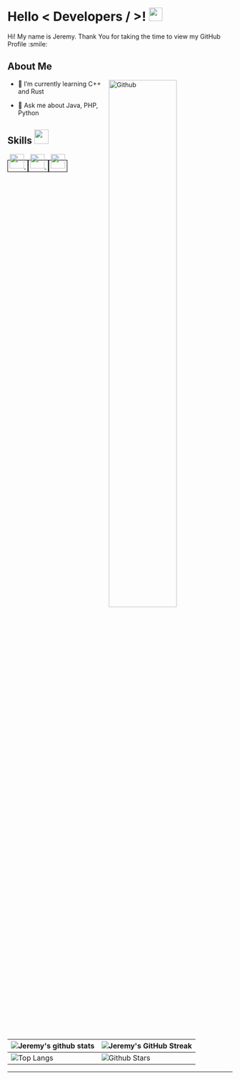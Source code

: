 <h1> Hello < Developers / >! <img src = "https://raw.githubusercontent.com/MartinHeinz/MartinHeinz/master/wave.gif" width = 30px> </h1>
<p align='center'>
</p>

<div size='20px'> Hi! My name is Jeremy. Thank You for taking the time to view my GitHub Profile :smile: 
</div>

<h2> About Me </h2>

<img width="55%" align="right" alt="Github" style="margin-bottom: 2px;" src="https://raw.githubusercontent.com/onimur/.github/master/.resources/git-header.svg" />
  
- 🌱 I’m currently learning C++ and Rust
  
- 💬 Ask me about Java, PHP, Python
  

<h2> Skills <img src = "https://media2.giphy.com/media/QssGEmpkyEOhBCb7e1/giphy.gif?cid=ecf05e47a0n3gi1bfqntqmob8g9aid1oyj2wr3ds3mg700bl&rid=giphy.gif" width = 32px> </h2>
<a href="https://github.com/RetteDasPlanetGit?tab=repositories&q=&type=&language=java&sort=" style="border: 1px solid black; padding: 4px;">
  <img width="32px" src="https://raw.githubusercontent.com/rahulbanerjee26/githubAboutMeGenerator/main/icons/java.svg">
</a>

<a href="https://github.com/RetteDasPlanetGit?tab=repositories&q=&type=&language=php&sort=" style="border: 1px solid black; padding: 4px;">
  <img width="32px" src="https://raw.githubusercontent.com/rahulbanerjee26/githubAboutMeGenerator/main/icons/php.svg">
</a>

<a href="https://github.com/RetteDasPlanetGit?tab=repositories&q=&type=&language=csharp&sort=" style="border: 1px solid black; padding: 4px;">
  <img width="32px" src="https://raw.githubusercontent.com/rahulbanerjee26/githubAboutMeGenerator/main/icons/cpp.svg">
</a>

| ![Jeremy's github stats](https://github-readme-stats.vercel.app/api?username=RetteDasPlanetGit&show_icons=true&theme=tokyonight) | ![Jeremy's GitHub Streak](https://github-readme-streak-stats.herokuapp.com/?user=RetteDasPlanetGit&theme=tokyonight) |
| --- | --- |
| ![Top Langs](https://github-readme-stats.vercel.app/api/top-langs/?username=RetteDasPlanetGit&theme=tokyonight) | ![Github Stars](https://github-readme-stats.vercel.app/api?username=RetteDasPlanetGit&show_icons=true&locale=en&count_private=true&hide_rank=true&custom_title=My%20GitHub%20Stats&disable_animations=true&theme=tokyonight) |
-----
